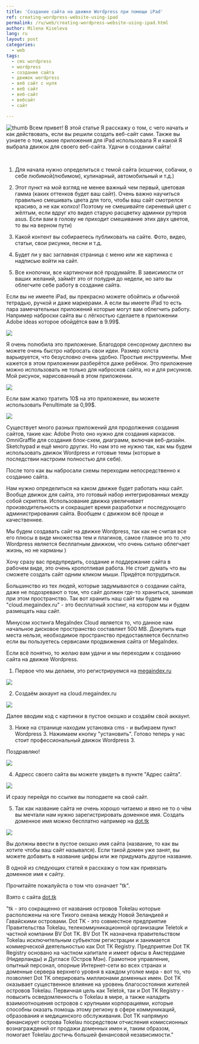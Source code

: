 ```yaml
---
title: 'Создание сайта на движке Wordpress при помощи iPad'
ref: creating-wordpress-website-using-ipad
permalink: /ru/web/creating-wordpress-website-using-ipad.html
author: Milena Kiseleva
lang: ru
layout: post
categories:
  - web
tags:
  - cms wordpress
  - wordpress
  - создание сайта
  - движок wordpress
  - веб сайт с нуля
  - веб сайт
  - веб-сайт
  - вебсайт
  - сайт

---
```


![thumb](/images/milena/cоздание-сайта.jpg)
Всем привет! В этой статье Я расскажу о том, с чего начать и как действовать, если вы решили создать веб-сайт сами. Также вы узнаете о том, какие приложения для iPad использовала Я и какой Я выбрала движок для своего веб-сайта.
Удачи в создании сайта!


<br>

1. Для начала нужно определиться с темой сайта (кошечки, собачки, о себе любимой(любимом), кулинарный, автомобильный и т.д.)

2. Этот пункт на мой взгляд не менее важный чем первый, цветовая гамма (каких оттенков будет ваш сайт). Очень важно научиться правильно смешивать цвета для того, чтобы ваш сайт смотрелся красиво, а не как колхоз! Поэтому не смешивайте сиреневый цвет с жёлтым, если вдруг кто видел старую расцветку админки рутеров asus. Если вам в голову не приходит смешивание этих двух цветов, то вы на верном пути)

3. Какой контент вы собираетесь публиковать на сайте. Фото, видео, статьи, свои рисунки, песни и т.д.

4. Будет ли у вас заглавная страница с меню или же картинка с надписью войти на сайт.

5. Все кнопочки, все картиночки всё продумайте. В зависимости от ваших желаний, займёт это от полудня до недели, но зато вы облегчите себе работу в создание сайта.

Если вы не имеете iPad, вы прекрасно можете обойтись и обычной тетрадью, ручкой и даже маркерами. А если вы имеете iPad то есть пара замечательных приложений которые могут вам облегчить работу. Например наброски сайта вы с лёгкостью сделаете в приложении Adobe ideas которое обойдётся вам в 9.99$.

![](/images/milena/cоздание-сайта-1.jpg)

Я очень полюбила это приложение. Благодоря сенсорному дисплею вы можете очень быстро набросать свои идеи. Размер холста варьируется, что безусловно очень удобно. Простые инструменты. Мне кажется в этом приложении разберётся даже ребёнок. Это приложение можно использовать не только для набросков сайта, но и для рисунков. 
Мой рисунок, нарисованный в этом приложении.

![](/images/milena/cоздание-сайта-2.jpg)

Если вам жалко тратить 10$ на это приложение, вы можете использовать Penultimate за 0,99$.

![](/images/milena/cоздание-сайта-3.jpg)

Существует много разных приложений для продолжения создания сайтов, такие как:
Adobe Proto оно нужно для создания каркасов.
OmniGraffle для создания блок-схем, диаграмм, включая веб-дизайн. Sketchypad и ещё много других. Но нам это не нужно так, как мы будем использовать движок Wordpress и готовые темы (которые в последствии настроим полностью для себя).


После того как вы набросали схемы переходим непосредственно к созданию сайта.



Нам нужно определиться на каком движке будет работать наш сайт. Вообще движок для сайта, это готовый набор интегрированных между собой скриптов. Использование движка увеличивает производительность и сокращает время разработки и последующего администрирования сайта. Вообщем с движком всё проще и качественнее.

Мы будем создавать сайт на движке Wordpress, так как не считая все его плюсы в виде множества тем и плагинов, самое главное это то ,что Wordpress является бесплатным движком, что очень сильно облегчает жизнь, но не карманы )

Хочу сразу вас предупредить, создание и поддержание сайта в рабочем виде, это очень кропотливая работа. Не стоит думать что вы сможете создать сайт одним кликом мыши. Придётся потрудиться.

Большинство из тех людей, которые задумываются о создании сайта, даже не подозревают о том, что сайт должен где-то храниться, занимая при этом пространство. Так вот хранить наш сайт мы будем на "cloud.megaindex.ru" - это бесплатный хостинг, на котором мы и будем размещать наш сайт.

Минусом хостинга MegaIndex Cloud является то, что данное нам начальное дисковое пространство составляет 500 MB. Докупить еще места нельзя, необходимое пространство предоставляется бесплатно если вы пользуетесь сервисами продвижения сайта от MegaIndex.

Если всё понятно, то желаю вам удачи и мы переходим к созданию сайта на движке Wordpress.

1) Первое что мы делаем, это регистрируемся на [megaindex.ru](https://www.megaindex.ru)

![](/images/milena/cоздание-сайта-4.jpg)


2) Создаём аккаунт на cloud.megaindex.ru

![](/images/milena/cоздание-сайта-5.jpg)


Далее вводим код с картинки в пустое окошко и создаём свой аккаунт.

3) Ниже на странице находим установка cms - и выбираем пункт Wordpress 3. Нажимаем кнопку "установить". Готово теперь у нас стоит профессиональный движок Wordpress 3.

Поздравляю!

![](/images/milena/cоздание-сайта-6.jpg)

4) Адресс своего сайта вы можете увидеть в пункте "Адрес сайта".

![](/images/milena/cоздание-сайта-7.jpg)


И сразу перейдя по ссылке вы поподаете на свой сайт.

5) Так как название сайта не очень хорошо читаемо и явно не то о чём вы мечтали нам нужно зарегистрировать доменное имя. Создать доменное имя можно бесплатно например на [dot.tk](https://www.dot.tk)

![](/images/milena/cоздание-сайта-8.jpg)


Вы должны ввести в пустое окошко имя сайта (название, то как вы хотите чтобы ваш сайт назывался). Если такой домен уже занят, вы можете добавить в название цифры или же придумать другое название.

В одной из следующих статей я расскажу о том как привязать доменное имя к сайту.

Прочитайте пожалуйста о том что означает "tk".

Взято с сайта [dot.tk](https://www.dot.tk)

"tk - это сокращенно от названия островов Tokelau которые расположены на юге Tихого океана между Новой Зеландией и Гавайскими островами. Dot TK - это совместное предприятие Правительства Tokelau, телекоммуникационной организации Teletok и частной компании BV Dot TK. BV Dot TK назначена правительством Tokelau исключительным субъектом регистрации и занимается коммерческой деятельностью как Dot TK Registry.
Предприятие Dot TK Registry основано на частном капитале и имеет офисы в Амстердаме (Нидерланды) и Дугласе (Остров Мэн). Грамотное управление, опытный персонал, опорные Интернет-сети во всех странах и доменные сервера верхнего уровня в каждом уголке мира - вот то, что позволяет Dot TK оперировать миллионами доменных имен.
Dot TK оказывает существенное влияние на уровень благосостояния жителей островов Tokelau. Первичная цель как Teletok, так и Dot TK Registry - повысить осведомленность о Tokelau в мире, а также наладить взаимоотношения островов с крупными корпорациями, которые способны оказать помощь этому региону в сфере коммуникаций, образования и медицинского обслуживания. Dot TK напрямую финансирует острова Tokelau посредством отчисления комиссионных вознаграждений от продажи доменных имен и, таким образом, помогает Tokelau достичь большей финансовой независимости."